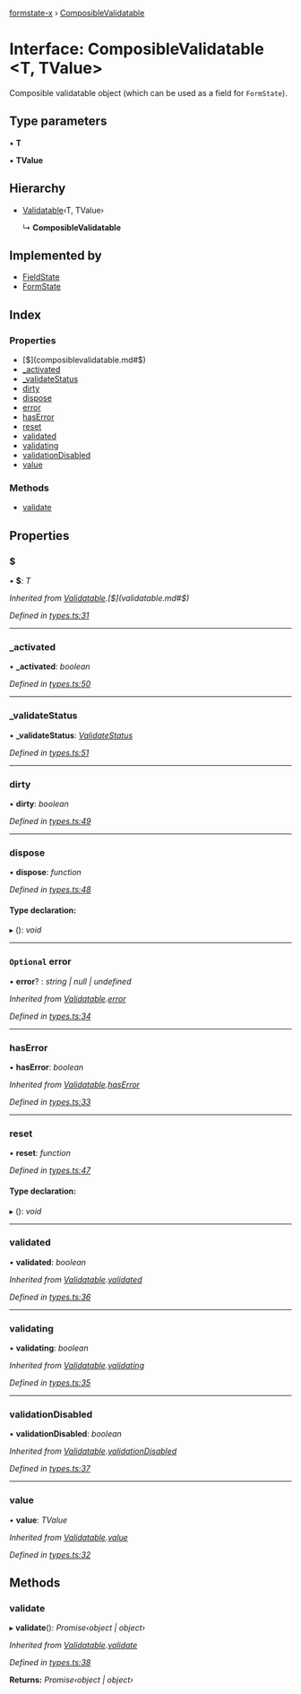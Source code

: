 [formstate-x](../README.md) › [ComposibleValidatable](composiblevalidatable.md)

# Interface: ComposibleValidatable <**T, TValue**>

Composible validatable object (which can be used as a field for `FormState`).

## Type parameters

▪ **T**

▪ **TValue**

## Hierarchy

* [Validatable](validatable.md)‹T, TValue›

  ↳ **ComposibleValidatable**

## Implemented by

* [FieldState](../classes/fieldstate.md)
* [FormState](../classes/formstate.md)

## Index

### Properties

* [$](composiblevalidatable.md#$)
* [_activated](composiblevalidatable.md#_activated)
* [_validateStatus](composiblevalidatable.md#_validatestatus)
* [dirty](composiblevalidatable.md#dirty)
* [dispose](composiblevalidatable.md#dispose)
* [error](composiblevalidatable.md#optional-error)
* [hasError](composiblevalidatable.md#haserror)
* [reset](composiblevalidatable.md#reset)
* [validated](composiblevalidatable.md#validated)
* [validating](composiblevalidatable.md#validating)
* [validationDisabled](composiblevalidatable.md#validationdisabled)
* [value](composiblevalidatable.md#value)

### Methods

* [validate](composiblevalidatable.md#validate)

## Properties

###  $

• **$**: *T*

*Inherited from [Validatable](validatable.md).[$](validatable.md#$)*

*Defined in [types.ts:31](https://github.com/qiniu/formstate-x/blob/ee2bb7a/src/types.ts#L31)*

___

###  _activated

• **_activated**: *boolean*

*Defined in [types.ts:50](https://github.com/qiniu/formstate-x/blob/ee2bb7a/src/types.ts#L50)*

___

###  _validateStatus

• **_validateStatus**: *[ValidateStatus](../enums/validatestatus.md)*

*Defined in [types.ts:51](https://github.com/qiniu/formstate-x/blob/ee2bb7a/src/types.ts#L51)*

___

###  dirty

• **dirty**: *boolean*

*Defined in [types.ts:49](https://github.com/qiniu/formstate-x/blob/ee2bb7a/src/types.ts#L49)*

___

###  dispose

• **dispose**: *function*

*Defined in [types.ts:48](https://github.com/qiniu/formstate-x/blob/ee2bb7a/src/types.ts#L48)*

#### Type declaration:

▸ (): *void*

___

### `Optional` error

• **error**? : *string | null | undefined*

*Inherited from [Validatable](validatable.md).[error](validatable.md#optional-error)*

*Defined in [types.ts:34](https://github.com/qiniu/formstate-x/blob/ee2bb7a/src/types.ts#L34)*

___

###  hasError

• **hasError**: *boolean*

*Inherited from [Validatable](validatable.md).[hasError](validatable.md#haserror)*

*Defined in [types.ts:33](https://github.com/qiniu/formstate-x/blob/ee2bb7a/src/types.ts#L33)*

___

###  reset

• **reset**: *function*

*Defined in [types.ts:47](https://github.com/qiniu/formstate-x/blob/ee2bb7a/src/types.ts#L47)*

#### Type declaration:

▸ (): *void*

___

###  validated

• **validated**: *boolean*

*Inherited from [Validatable](validatable.md).[validated](validatable.md#validated)*

*Defined in [types.ts:36](https://github.com/qiniu/formstate-x/blob/ee2bb7a/src/types.ts#L36)*

___

###  validating

• **validating**: *boolean*

*Inherited from [Validatable](validatable.md).[validating](validatable.md#validating)*

*Defined in [types.ts:35](https://github.com/qiniu/formstate-x/blob/ee2bb7a/src/types.ts#L35)*

___

###  validationDisabled

• **validationDisabled**: *boolean*

*Inherited from [Validatable](validatable.md).[validationDisabled](validatable.md#validationdisabled)*

*Defined in [types.ts:37](https://github.com/qiniu/formstate-x/blob/ee2bb7a/src/types.ts#L37)*

___

###  value

• **value**: *TValue*

*Inherited from [Validatable](validatable.md).[value](validatable.md#value)*

*Defined in [types.ts:32](https://github.com/qiniu/formstate-x/blob/ee2bb7a/src/types.ts#L32)*

## Methods

###  validate

▸ **validate**(): *Promise‹object | object›*

*Inherited from [Validatable](validatable.md).[validate](validatable.md#validate)*

*Defined in [types.ts:38](https://github.com/qiniu/formstate-x/blob/ee2bb7a/src/types.ts#L38)*

**Returns:** *Promise‹object | object›*
